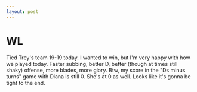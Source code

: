 ```yaml
---
layout: post
---
```


WL
==

Tied Trey&#39;s team 19-19 today. I wanted to win, but I&#39;m very happy with how we played today. Faster subbing, better D, better (though at times still shaky) offense, more blades, more glory. Btw, my score in the &quot;Ds minus turns&quot; game with Diana is still 0. She&#39;s at 0 as well. Looks like it&#39;s gonna be tight to the end.